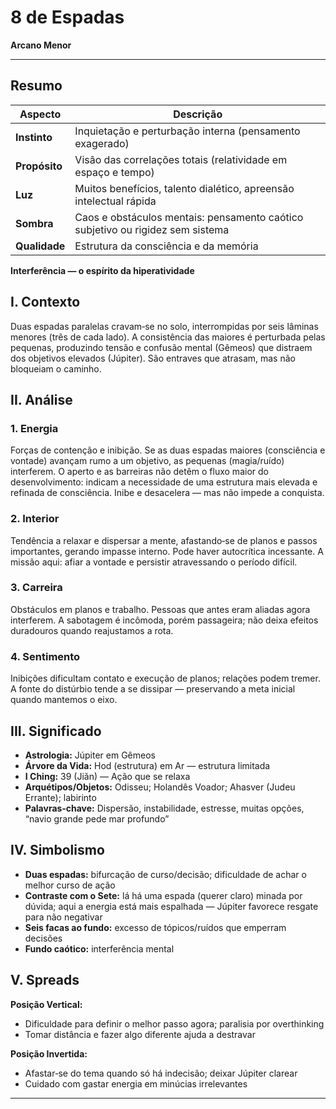 # 8 de Espadas

**Arcano Menor**

---

## **Resumo**

| **Aspecto** | **Descrição** |
|-------------|---------------|
| **Instinto** | Inquietação e perturbação interna (pensamento exagerado) |
| **Propósito** | Visão das correlações totais (relatividade em espaço e tempo) |
| **Luz** | Muitos benefícios, talento dialético, apreensão intelectual rápida |
| **Sombra** | Caos e obstáculos mentais: pensamento caótico subjetivo ou rigidez sem sistema |
| **Qualidade** | Estrutura da consciência e da memória |

**Interferência — o espírito da hiperatividade**

## **I. Contexto**

Duas espadas paralelas cravam‑se no solo, interrompidas por seis lâminas menores (três de cada lado). A consistência das maiores é perturbada pelas pequenas, produzindo tensão e confusão mental (Gêmeos) que distraem dos objetivos elevados (Júpiter). São entraves que atrasam, mas não bloqueiam o caminho.

## **II. Análise**

### **1. Energia**

Forças de contenção e inibição. Se as duas espadas maiores (consciência e vontade) avançam rumo a um objetivo, as pequenas (magia/ruído) interferem. O aperto e as barreiras não detêm o fluxo maior do desenvolvimento: indicam a necessidade de uma estrutura mais elevada e refinada de consciência. Inibe e desacelera — mas não impede a conquista.

### **2. Interior**

Tendência a relaxar e dispersar a mente, afastando‑se de planos e passos importantes, gerando impasse interno. Pode haver autocrítica incessante. A missão aqui: afiar a vontade e persistir atravessando o período difícil.

### **3. Carreira**

Obstáculos em planos e trabalho. Pessoas que antes eram aliadas agora interferem. A sabotagem é incômoda, porém passageira; não deixa efeitos duradouros quando reajustamos a rota.

### **4. Sentimento**

Inibições dificultam contato e execução de planos; relações podem tremer. A fonte do distúrbio tende a se dissipar — preservando a meta inicial quando mantemos o eixo.

## **III. Significado**

- **Astrologia:** Júpiter em Gêmeos
- **Árvore da Vida:** Hod (estrutura) em Ar — estrutura limitada
- **I Ching:** 39 (Jiǎn) — Ação que se relaxa
- **Arquétipos/Objetos:** Odisseu; Holandês Voador; Ahasver (Judeu Errante); labirinto
- **Palavras‑chave:** Dispersão, instabilidade, estresse, muitas opções, “navio grande pede mar profundo”

## **IV. Simbolismo**

- **Duas espadas:** bifurcação de curso/decisão; dificuldade de achar o melhor curso de ação
- **Contraste com o Sete:** lá há uma espada (querer claro) minada por dúvida; aqui a energia está mais espalhada — Júpiter favorece resgate para não negativar
- **Seis facas ao fundo:** excesso de tópicos/ruídos que emperram decisões
- **Fundo caótico:** interferência mental

## **V. Spreads**

**Posição Vertical:**

- Dificuldade para definir o melhor passo agora; paralisia por overthinking
- Tomar distância e fazer algo diferente ajuda a destravar

**Posição Invertida:**

- Afastar‑se do tema quando só há indecisão; deixar Júpiter clarear
- Cuidado com gastar energia em minúcias irrelevantes

---



